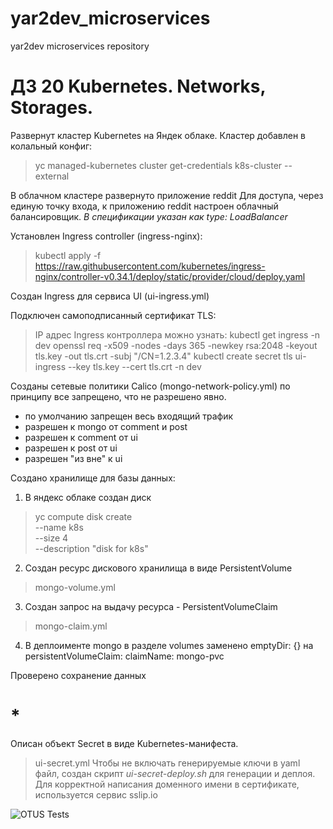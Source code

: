 # yar2dev_microservices
yar2dev microservices repository


# ДЗ 20 Kubernetes. Networks, Storages.
Развернут кластер Kubernetes на Яндек облаке.
Кластер добавлен в колальный конфиг:
> yc managed-kubernetes cluster get-credentials k8s-cluster --external

В облачном кластере развернуто приложение reddit
Для доступа, через единую точку входа, к приложению reddit настроен облачный балансировщик.
*В спецификации указан как type: LoadBalancer*

Установлен Ingress controller (ingress-nginx):
> kubectl apply -f https://raw.githubusercontent.com/kubernetes/ingress-nginx/controller-v0.34.1/deploy/static/provider/cloud/deploy.yaml

Создан Ingress для сервиса UI (ui-ingress.yml)

Подключен самоподписанный сертификат TLS:
>IP адрес Ingress контроллера можно узнать:
  kubectl get ingress -n dev
  openssl req -x509 -nodes -days 365 -newkey rsa:2048 -keyout tls.key -out tls.crt -subj "/CN=1.2.3.4"
  kubectl create secret tls ui-ingress --key tls.key --cert tls.crt -n dev

Созданы сетевые политики Calico (mongo-network-policy.yml)
по принципу все запрещено, что не разрешено явно.
- по умолчанию запрещен весь входящий трафик
- разрешен к mongo от comment и post
- разрешен к comment от ui
- разрешен к post от ui
- разрешен "из вне" к ui

Создано хранилище для базы данных:
1) В яндекс облаке создан диск
>yc compute disk create \
 --name k8s \
 --size 4 \
 --description "disk for k8s"

2) Создан ресурс дискового хранилища в виде PersistentVolume
>mongo-volume.yml
3) Создан запрос на выдачу ресурса - PersistentVolumeClaim
>mongo-claim.yml
4) В деплоименте mongo в разделе volumes заменено
emptyDir: {}
на
persistentVolumeClaim:
  claimName: mongo-pvc

Проверено сохранение данных


# *
Описан объект Secret в виде Kubernetes-манифеста.
>ui-secret.yml
Чтобы не включать генерируемые ключи в yaml файл, создан скрипт *ui-secret-deploy.sh* для генерации и деплоя.
Для корректной написания доменного имени в сертификате, используется сервиc sslip.io


![OTUS Tests](https://github.com/Otus-DevOps-2021-08/yar2dev_microservices/actions/workflows/runtests.yml/badge.svg)
